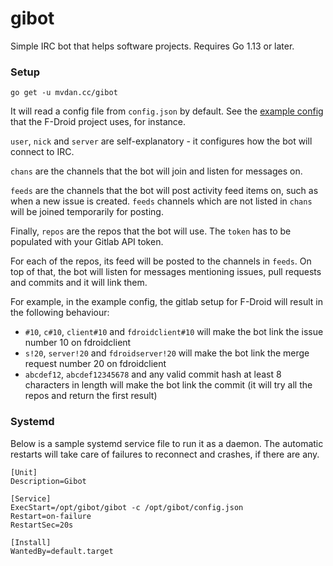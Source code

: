 # gibot

Simple IRC bot that helps software projects. Requires Go 1.13 or later.

### Setup

	go get -u mvdan.cc/gibot

It will read a config file from `config.json` by default. See the
[example config](confs/fdroid.json) that the F-Droid project uses, for
instance.

`user`, `nick` and `server` are self-explanatory - it configures how the
bot will connect to IRC.

`chans` are the channels that the bot will join and listen for messages
on.

`feeds` are the channels that the bot will post activity feed items on,
such as when a new issue is created. `feeds` channels which are not
listed in `chans` will be joined temporarily for posting.

Finally, `repos` are the repos that the bot will use. The `token` has to
be populated with your Gitlab API token.

For each of the repos, its feed will be posted to the channels in
`feeds`. On top of that, the bot will listen for messages mentioning
issues, pull requests and commits and it will link them.

For example, in the example config, the gitlab setup for F-Droid will
result in the following behaviour:

* `#10`, `c#10`, `client#10` and `fdroidclient#10` will make the bot
  link the issue number 10 on fdroidclient
* `s!20`, `server!20` and `fdroidserver!20` will make the bot link the
  merge request number 20 on fdroidclient
* `abcdef12`, `abcdef12345678` and any valid commit hash at least 8
  characters in length will make the bot link the commit (it will try
  all the repos and return the first result)

### Systemd

Below is a sample systemd service file to run it as a daemon. The automatic
restarts will take care of failures to reconnect and crashes, if there are any.

```
[Unit]
Description=Gibot

[Service]
ExecStart=/opt/gibot/gibot -c /opt/gibot/config.json
Restart=on-failure
RestartSec=20s

[Install]
WantedBy=default.target
```
